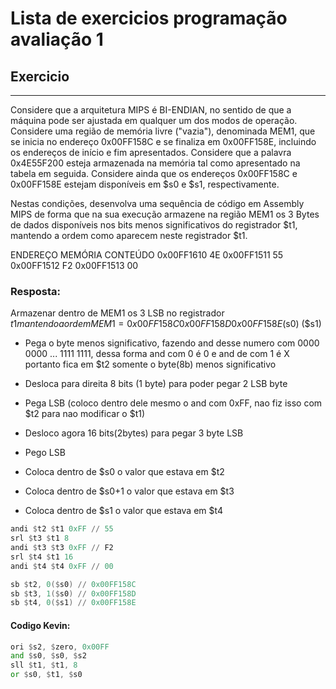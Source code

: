 # Lista de exercicios programação avaliação 1

## Exercicio 
---
Considere que a arquitetura MIPS é BI-ENDIAN, no sentido de que a máquina pode ser ajustada em
qualquer um dos modos de operação. Considere uma região de memória livre ("vazia"), denominada MEM1, que se
inicia no endereço 0x00FF158C e se finaliza em 0x00FF158E, incluindo os endereços de início e fim apresentados.
Considere que a palavra 0x4E55F200 esteja armazenada na memória tal como apresentado na tabela em seguida.
Considere ainda que os endereços 0x00FF158C e 0x00FF158E estejam disponíveis em $s0 e $s1, respectivamente.

Nestas condições, desenvolva uma sequência de código em Assembly MIPS de forma que na sua execução armazene na
região MEM1 os 3 Bytes de dados disponíveis nos bits menos significativos do registrador $t1, mantendo a ordem
como aparecem neste registrador $t1.

ENDEREÇO MEMÓRIA 	 CONTEÚDO
0x00FF1610 		       4E
0x00FF1511 		       55
0x00FF1512 		       F2
0x00FF1513 		       00


### Resposta:

Armazenar dentro de MEM1 os 3 LSB no registrador $t1 mantendo a ordem
MEM1 = 0x00FF158C 0x00FF158D 0x00FF158E
	($s0)			($s1)

 -  Pega o byte menos significativo, fazendo and desse numero com 0000 0000 ... 1111 1111, dessa forma and com 0 é 0 e and de com 1 é X portanto fica em $t2 somente o byte(8b) menos significativo

 - Desloca para direita 8 bits (1 byte) para poder pegar 2 LSB byte

 - Pega LSB (coloco dentro dele mesmo o and com 0xFF, nao fiz isso com $t2 para nao modificar o $t1)

 - Desloco agora 16 bits(2bytes) para pegar 3 byte LSB

 - Pego LSB

 - Coloca dentro de $s0 o valor que estava em $t2
 - Coloca dentro de $s0+1 o valor que estava em $t3
 - Coloca dentro de $s1 o valor que estava em $t4


```asm
andi $t2 $t1 0xFF // 55
srl $t3 $t1 8 
andi $t3 $t3 0xFF // F2
srl $t4 $t1 16
andi $t4 $t4 0xFF // 00

sb $t2, 0($s0) // 0x00FF158C
sb $t3, 1($s0) // 0x00FF158D
sb $t4, 0($s1) // 0x00FF158E
```
#### Codigo Kevin:

```asm
ori $s2, $zero, 0x00FF
and $s0, $s0, $s2
sll $t1, $t1, 8
or $s0, $t1, $s0
```
